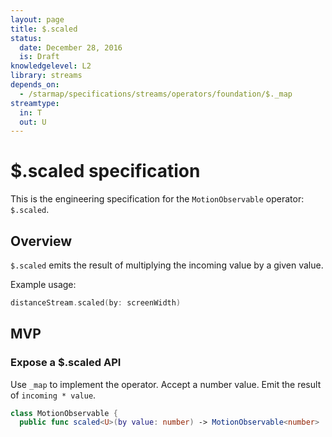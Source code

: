 ```yaml
---
layout: page
title: $.scaled
status:
  date: December 28, 2016
  is: Draft
knowledgelevel: L2
library: streams
depends_on:
  - /starmap/specifications/streams/operators/foundation/$._map
streamtype:
  in: T
  out: U
---
```


# $.scaled specification

This is the engineering specification for the `MotionObservable` operator: `$.scaled`.

## Overview

`$.scaled` emits the result of multiplying the incoming value by a given value.

Example usage:

```swift
distanceStream.scaled(by: screenWidth)
```

## MVP

### Expose a $.scaled API

Use `_map` to implement the operator. Accept a number value. Emit the result of `incoming * value`.

```swift
class MotionObservable {
  public func scaled<U>(by value: number) -> MotionObservable<number>
```
